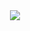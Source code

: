 <div align="center">
    <a href="#">
        <img src="https://github-readme-stats.vercel.app/api?username=JB-Lee&show_icons=true&include_all_commits=true&count_private=true"/>
    </a>
</div>
